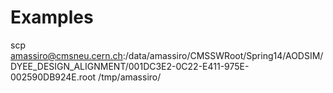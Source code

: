 Examples
====


   scp amassiro@cmsneu.cern.ch:/data/amassiro/CMSSWRoot/Spring14/AODSIM/DYEE_DESIGN_ALIGNMENT/001DC3E2-0C22-E411-975E-002590DB924E.root /tmp/amassiro/

